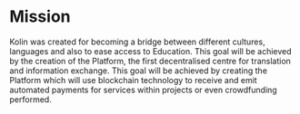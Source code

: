 # Mission

Kolin was created for becoming a bridge between different cultures, languages and also to ease access to Education. This goal will be achieved by the creation of the Platform, the first decentralised centre for translation and information exchange. This goal will be achieved by creating the Platform which will use blockchain technology to receive and emit automated payments for services within projects or even crowdfunding performed.

